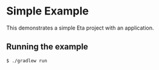 # Simple Example

This demonstrates a simple Eta project with an application.

## Running the example

```
$ ./gradlew run
```
